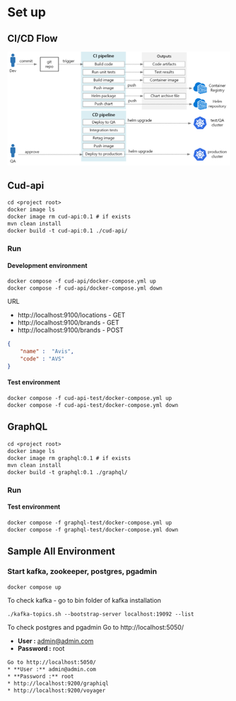 # Set up 
## CI/CD Flow
![CI/CD Flow](docs/cicd-flow.png)

## Cud-api
```
cd <project root>
docker image ls 
docker image rm cud-api:0.1 # if exists
mvn clean install
docker build -t cud-api:0.1 ./cud-api/
```
### Run
#### Development environment
```
docker compose -f cud-api/docker-compose.yml up
docker compose -f cud-api/docker-compose.yml down
```
URL 
* http://localhost:9100/locations - GET
* http://localhost:9100/brands - GET
* http://localhost:9100/brands - POST
```json
{
    "name" :  "Avis",
    "code" : "AVS"
}
```
#### Test environment
```
docker compose -f cud-api-test/docker-compose.yml up
docker compose -f cud-api-test/docker-compose.yml down
```
## GraphQL
```
cd <project root>
docker image ls
docker image rm graphql:0.1 # if exists
mvn clean install
docker build -t graphql:0.1 ./graphql/
```
### Run
#### Test environment
```
docker compose -f graphql-test/docker-compose.yml up
docker compose -f graphql-test/docker-compose.yml down
```

## Sample All Environment
### Start kafka, zookeeper, postgres, pgadmin
```
docker compose up
```
To check kafka - go to bin folder of kafka installation
```
./kafka-topics.sh --bootstrap-server localhost:19092 --list
```
To check postgres and pgadmin Go to http://localhost:5050/
* **User :** admin@admin.com
* **Password :** root








































```
Go to http://localhost:5050/
* **User :** admin@admin.com
* **Password :** root
* http://localhost:9200/graphiql
* http://localhost:9200/voyager
